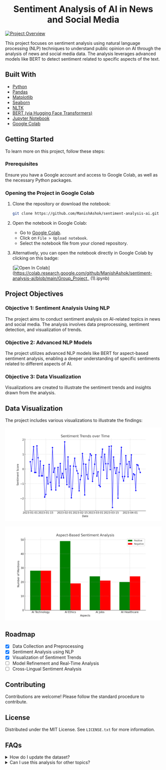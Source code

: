 <h1 align="center">Sentiment Analysis of AI in News and Social Media</h1>

[![Project Overview](/images/project_overview.png)](https://github.com/your_username/sentiment-analysis-ai)

This project focuses on sentiment analysis using natural language processing (NLP) techniques to understand public opinion on AI through the analysis of news and social media data. The analysis leverages advanced models like BERT to detect sentiment related to specific aspects of the text.

## Built With

- [Python](https://www.python.org/)
- [Pandas](https://pandas.pydata.org/)
- [Matplotlib](https://matplotlib.org/)
- [Seaborn](https://seaborn.pydata.org/)
- [NLTK](https://www.nltk.org/)
- [BERT (via Hugging Face Transformers)](https://huggingface.co/transformers/)
- [Jupyter Notebook](https://jupyter.org/)
- [Google Colab](https://colab.research.google.com/)

## Getting Started

To learn more on this project, follow these steps:

### Prerequisites

Ensure you have a Google account and access to Google Colab, as well as the necessary Python packages.

### Opening the Project in Google Colab

1. Clone the repository or download the notebook:

    ```bash
    git clone https://github.com/ManishAshok/sentiment-analysis-ai.git
    ```

2. Open the notebook in Google Colab:

    - Go to [Google Colab](https://colab.research.google.com/).
    - Click on `File > Upload notebook`.
    - Select the notebook file from your cloned repository.

3. Alternatively, you can open the notebook directly in Google Colab by clicking on this badge:

    [![Open In Colab](https://colab.research.google.com/assets/colab-badge.svg)](https://colab.research.google.com/github/ManishAshok/sentiment-analysis-ai/blob/main/Group_Project_ (1).ipynb)

## Project Objectives

### Objective 1: Sentiment Analysis Using NLP

The project aims to conduct sentiment analysis on AI-related topics in news and social media. The analysis involves data preprocessing, sentiment detection, and visualization of trends.

### Objective 2: Advanced NLP Models

The project utilizes advanced NLP models like BERT for aspect-based sentiment analysis, enabling a deeper understanding of specific sentiments related to different aspects of AI.

### Objective 3: Data Visualization

Visualizations are created to illustrate the sentiment trends and insights drawn from the analysis.

## Data Visualization

The project includes various visualizations to illustrate the findings:

<p align="center">
  <img src="/images/sentiment_trends.png" alt="Sentiment Trends" width="600"/>
</p>

<p align="center">
  <img src="/images/aspect_sentiment.png" alt="Aspect-Based Sentiment Analysis" width="600"/>
</p>

## Roadmap

- [x] Data Collection and Preprocessing
- [x] Sentiment Analysis using NLP
- [x] Visualization of Sentiment Trends
- [ ] Model Refinement and Real-Time Analysis
- [ ] Cross-Lingual Sentiment Analysis

## Contributing

Contributions are welcome! Please follow the standard procedure to contribute.

## License

Distributed under the MIT License. See `LICENSE.txt` for more information.


## FAQs

<details>
  <summary>How do I update the dataset?</summary>
  
  Replace the existing dataset with a new one in the same format, and rerun the analysis steps in Google Colab. Adjust any relevant parameters in the analysis to accommodate changes in the data structure or size.
</details>

<details>
  <summary>Can I use this analysis for other topics?</summary>
  
  Yes, you can adapt the analysis for other topics by modifying the code to suit the new data. Ensure that the dataset is cleaned and formatted similarly before applying the existing code.
</details>
